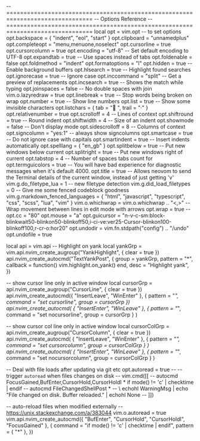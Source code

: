 -- ===============================================================================
-- Options Reference
-- ===============================================================================
local opt = vim.opt -- to set options
opt.backspace = { "indent", "eol", "start" }
opt.clipboard = "unnamedplus"
opt.completeopt = "menu,menuone,noselect"
opt.cursorline = true
opt.cursorcolumn = true
opt.encoding = "utf-8" -- Set default encoding to UTF-8
opt.expandtab = true -- Use spaces instead of tabs
opt.foldenable = false
opt.foldmethod = "indent"
opt.formatoptions = "l"
opt.hidden = true -- Enable background buffers
opt.hlsearch = true -- Highlight found searches
opt.ignorecase = true -- Ignore case
opt.inccommand = "split" -- Get a preview of replacements
opt.incsearch = true -- Shows the match while typing
opt.joinspaces = false -- No double spaces with join
vim.o.lazyredraw = true
opt.linebreak = true -- Stop words being broken on wrap
opt.number = true -- Show line numbers
opt.list = true -- Show some invisible characters
opt.listchars = { tab = " ", trail = "·" }
opt.relativenumber = true
opt.scrolloff = 4 -- Lines of context
opt.shiftround = true -- Round indent
opt.shiftwidth = 4 -- Size of an indent
opt.showmode = false -- Don't display mode
opt.sidescrolloff = 8 -- Columns of context
opt.signcolumn = "yes:1" -- always show signcolumns
opt.smartcase = true -- Do not ignore case with capitals
opt.smartindent = true -- Insert indents automatically
opt.spelllang = { "en_gb" }
opt.splitbelow = true -- Put new windows below current
opt.splitright = true -- Put new windows right of current
opt.tabstop = 4 -- Number of spaces tabs count for
opt.termguicolors = true -- You will have bad experience for diagnostic messages when it's default 4000.
opt.title = true -- Allows neovom to send the Terminal details of the current window, instead of just getting 'v'
vim.g.do_filetype_lua = 1 -- new filetype detection
vim.g.did_load_filetypes = 0
-- Give me some fenced codeblock goodness
vim.g.markdown_fenced_languages = { "html", "javascript", "typescript", "css", "scss", "lua", "vim" }
vim.o.whichwrap = vim.o.whichwrap .. "<,>" -- Wrap movement between lines in edit mode with arrows
opt.wrap = true
-- opt.cc = "80"
opt.mouse = "a"
opt.guicursor =
  "n-v-c-sm:block-blinkwait50-blinkon50-blinkoff50,i-ci-ve:ver25-Cursor-blinkon100-blinkoff100,r-cr-o:hor20"
opt.undodir = vim.fn.stdpath("config") .. "/undo"
opt.undofile = true

local api = vim.api
-- Highlight on yank
local yankGrp = vim.api.nvim_create_augroup("YankHighlight", { clear = true })
api.nvim_create_autocmd("TextYankPost", {
  group = yankGrp,
  pattern = "*",
  callback = function()
    vim.highlight.on_yank()
  end,
  desc = "Highlight yank",
})

-- show cursor line only in active window
local cursorGrp = api.nvim_create_augroup("CursorLine", { clear = true })
api.nvim_create_autocmd({ "InsertLeave", "WinEnter" }, { pattern = "*", command = "set cursorline", group = cursorGrp })
api.nvim_create_autocmd(
  { "InsertEnter", "WinLeave" },
  { pattern = "*", command = "set nocursorline", group = cursorGrp }
)

-- show cursor col line only in active window
local cursorColGrp = api.nvim_create_augroup("CursorColumn", { clear = true })
api.nvim_create_autocmd(
  { "InsertLeave", "WinEnter" },
  { pattern = "*", command = "set cursorcolumn", group = cursorColGrp }
)
api.nvim_create_autocmd(
  { "InsertEnter", "WinLeave" },
  { pattern = "*", command = "set nocursorcolumn", group = cursorColGrp }
)

-- Deal with file loads after updating via git etc
opt.autoread = true
-- -- trigger `autoread` when files changes on disk
-- vim.cmd([[
--       autocmd FocusGained,BufEnter,CursorHold,CursorHoldI * if mode() != 'c' | checktime | endif
--       autocmd FileChangedShellPost *
--         \ echohl WarningMsg | echo "File changed on disk. Buffer reloaded." | echohl None
-- ]])

-- auto-reload files when modified externally
-- https://unix.stackexchange.com/a/383044
vim.o.autoread = true
vim.api.nvim_create_autocmd({ "BufEnter", "CursorHold", "CursorHoldI", "FocusGained" }, {
  command = "if mode() != 'c' | checktime | endif",
  pattern = { "*" },
})